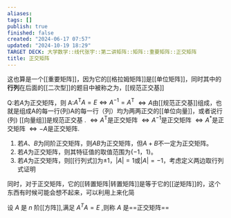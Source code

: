 ```yaml
---
aliases: 
tags: []
publish: true
finished: false
created: "2024-06-17 07:57"
updated: "2024-10-19 18:29"
TARGET DECK: 大学数学::线代张宇::第二讲矩阵::矩阵::重要矩阵::正交矩阵
title: 正交矩阵
---
```

这也算是一个[[重要矩阵]]，因为它的[[格拉姆矩阵]]是[[单位矩阵]]，同时其中的**行列**在后面的[[二次型]]的题目中被称之为，[[规范正交基]]

Q:若$A$为正交矩阵，则
A:$A^{\mathrm{T} }A= E\Leftrightarrow A^{- 1}= A^{\mathrm{T} }$ 
$\Leftrightarrow A$由[[规范正交基]]组成，也就是组成A的每一行(列)A的每一行（列）均为两两正交的[[单位向量]]，或者说行 (列) [[向量组]]是规范正交基 .
$\Leftrightarrow A^\mathrm{T}$是正交矩阵
$\Leftrightarrow A^{-1}$是正交矩阵
$\Leftrightarrow A^*$是正交矩阵
$\Leftrightarrow-A$是正交矩阵.


1. 若$A$、$B$为同阶正交矩阵，则$AB$为正交矩阵，但$A+B$不一定为正交矩阵。
2. 若$A$为正交矩阵，则其特征值的取值范围为$\{-1，1\}$。
3. 若$A$为正交矩阵，则[[行列式]]为$\pm{1}$，$|A|=1$或$|A|=-1$，考虑定义两边取行列式证明
   
同时，对于正交矩阵，它的[[转置矩阵|转置矩阵]]是等于它的[[逆矩阵]]的，这个东西有时候可能会想不起来，可以利用上来化简

设 $A$ 是 $n$ 阶[[方阵]],满足 $A^{T}A=E$ ,则称 $A$ 是==正交矩阵==
